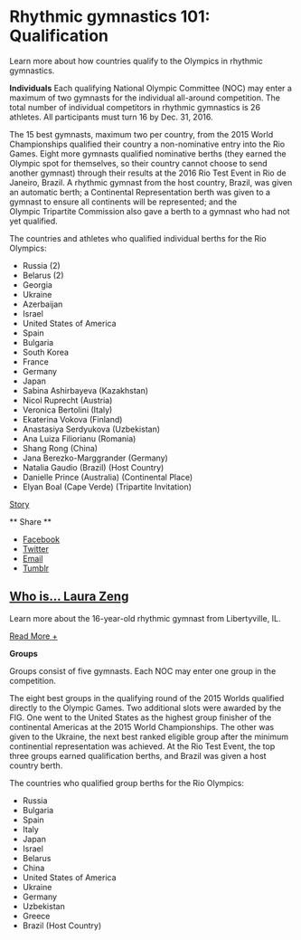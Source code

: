 Rhythmic gymnastics 101: Qualification
======================================

Learn more about how countries qualify to the Olympics in rhythmic gymnastics.

**Individuals**
Each qualifying National Olympic Committee (NOC) may enter a maximum of two gymnasts for the individual all-around competition. The total number of individual competitors in rhythmic gymnastics is 26 athletes. All participants must turn 16 by Dec. 31, 2016.

The 15 best gymnasts, maximum two per country, from the 2015 World Championships qualified their country a non-nominative entry into the Rio Games. Eight more gymnasts qualified nominative berths (they earned the Olympic spot for themselves, so their country cannot choose to send another gymnast) through their results at the 2016 Rio Test Event in Rio de Janeiro, Brazil. A rhythmic gymnast from the host country, Brazil, was given an automatic berth; a Continental Representation berth was given to a gymnast to ensure all continents will be represented; and the Olympic Tripartite Commission also gave a berth to a gymnast who had not yet qualified.

The countries and athletes who qualified individual berths for the Rio Olympics:

-   Russia (2)
-   Belarus (2)
-   Georgia
-   Ukraine
-   Azerbaijan
-   Israel
-   United States of America
-   Spain
-   Bulgaria
-   South Korea
-   France
-   Germany
-   Japan
-   Sabina Ashirbayeva (Kazakhstan)
-   Nicol Ruprecht (Austria)
-   Veronica Bertolini (Italy)
-   Ekaterina Vokova (Finland)
-   Anastasiya Serdyukova (Uzbekistan)
-   Ana Luiza Filiorianu (Romania)
-   Shang Rong (China)
-   Jana Berezko-Marggrander (Germany)
-   Natalia Gaudio (Brazil) (Host Country)
-   Danielle Prince (Australia) (Continental Place)
-   Elyan Boal (Cape Verde) (Tripartite Invitation)

[Story](/news/who-laura-zeng)

<span class="social-links--title"> ** <span class="social-links--title-text"> Share </span> ** </span>
-   [<span class="icon-facebook" title="Facebook"> </span> <span class="element-invisible"> Facebook </span>](#)
-   [<span class="icon-twitter" title="Twitter"> </span> <span class="element-invisible"> Twitter </span>](#)
-   [<span class="icon-email" title="Email"> </span> <span class="element-invisible"> Email </span>](mailto:?subject=Rhythmic%20gymnastics%20101%3A%20Qualification%20&body=http%3A//www.nbcolympics.com/news/rhythmic-gymnastics-101-qualification)
-   [<span class="icon-tumblr" title="Tumblr"> </span> <span class="element-invisible"> Tumblr </span>](#)

[Who is... Laura Zeng](/news/who-laura-zeng)
--------------------------------------------

Learn more about the 16-year-old rhythmic gymnast from Libertyville, IL.

<a href="/news/who-laura-zeng" class="read-more">Read More +</a>

**Groups**

Groups consist of five gymnasts. Each NOC may enter one group in the competition.

The eight best groups in the qualifying round of the 2015 Worlds qualified directly to the Olympic Games. Two additional slots were awarded by the FIG. One went to the United States as the highest group finisher of the continental Americas at the 2015 World Championships. The other was given to the Ukraine, the next best ranked eligible group after the minimum continential representation was achieved. At the Rio Test Event, the top three groups earned qualification berths, and Brazil was given a host country berth.

The countries who qualified group berths for the Rio Olympics:

-   Russia
-   Bulgaria
-   Spain
-   Italy
-   Japan
-   Israel
-   Belarus
-   China
-   United States of America
-   Ukraine
-   Germany
-   Uzbekistan
-   Greece
-   Brazil (Host Country)


